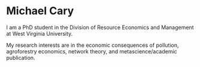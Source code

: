 # Michael Cary
I am a PhD student in the Division of Resource Economics and Management at West Virginia University.

My research interests are in the economic consequences of pollution, agroforestry economics, network theory, and metascience/academic publication. 
